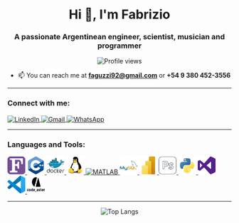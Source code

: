 <h1 align="center">Hi 👋, I'm Fabrizio</h1>
<h3 align="center">A passionate Argentinean engineer, scientist, musician and programmer</h3>

<p align="center">
  <img src="https://komarev.com/ghpvc/?username=fabrizio1992111&label=Profile%20views&color=0e75b6&style=flat" alt="Profile views" />
</p>

- 📫 You can reach me at **faguzzi92@gmail.com** or **+54 9 380 452-3556**

---

<h3 align="left">Connect with me:</h3>
<p align="left">
  <a href="https://www.linkedin.com/in/fabrizio-aguzzi-8a3756298/" target="_blank">
    <img align="center" src="https://raw.githubusercontent.com/rahuldkjain/github-profile-readme-generator/master/src/images/icons/Social/linked-in-alt.svg" alt="LinkedIn" height="30" width="40" />
  </a>
<a href="mailto:faguzzi92@gmail.com" target="_blank">
  <img align="center" src="https://upload.wikimedia.org/wikipedia/commons/4/4e/Gmail_Icon.png" alt="Gmail" height="30" width="40"/>
</a>

  <a href="https://wa.me/5493804523556" target="_blank">
    <img align="center" src="https://upload.wikimedia.org/wikipedia/commons/6/6b/WhatsApp.svg" alt="WhatsApp" height="30" width="40" />
  </a>
</p>

---

<h3 align="left">Languages and Tools:</h3>
<p align="left">
  <a href="https://www.fortran90.org/" target="_blank" rel="noreferrer">
    <img src="https://raw.githubusercontent.com/Fabrizio1992111/Fabrizio1992111/main/Fortran_logo.svg" alt="Fortran" width="40" height="40"/>
  </a>
  <a href="https://www.w3schools.com/cpp/" target="_blank" rel="noreferrer">
    <img src="https://raw.githubusercontent.com/devicons/devicon/master/icons/cplusplus/cplusplus-original.svg" alt="C++" width="40" height="40"/>
  </a>
  <a href="https://www.docker.com/" target="_blank" rel="noreferrer">
    <img src="https://raw.githubusercontent.com/devicons/devicon/master/icons/docker/docker-original-wordmark.svg" alt="Docker" width="40" height="40"/>
  </a>
  <a href="https://www.linux.org/" target="_blank" rel="noreferrer">
    <img src="https://raw.githubusercontent.com/devicons/devicon/master/icons/linux/linux-original.svg" alt="Linux" width="40" height="40"/>
  </a>
  <a href="https://www.mathworks.com/" target="_blank" rel="noreferrer">
    <img src="https://upload.wikimedia.org/wikipedia/commons/2/21/Matlab_Logo.png" alt="MATLAB" width="40" height="40"/>
  </a>
  <a href="https://www.mysql.com/" target="_blank" rel="noreferrer">
    <img src="https://raw.githubusercontent.com/devicons/devicon/master/icons/mysql/mysql-original-wordmark.svg" alt="MySQL" width="40" height="40"/>
  </a>
  <a href="https://powerbi.microsoft.com/" target="_blank" rel="noreferrer">
    <img src="https://raw.githubusercontent.com/Fabrizio1992111/Fabrizio1992111/main/power-bi-icon-seeklogo.svg" alt="Power BI" width="40" height="40"/>
  </a>
  <a href="https://www.photoshop.com/en" target="_blank" rel="noreferrer">
    <img src="https://raw.githubusercontent.com/devicons/devicon/master/icons/photoshop/photoshop-line.svg" alt="Photoshop" width="40" height="40"/>
  </a>
  <a href="https://www.python.org" target="_blank" rel="noreferrer">
    <img src="https://raw.githubusercontent.com/devicons/devicon/master/icons/python/python-original.svg" alt="Python" width="40" height="40"/>
  </a>
  <a href="https://visualstudio.microsoft.com/" target="_blank" rel="noreferrer">
    <img src="https://raw.githubusercontent.com/devicons/devicon/master/icons/visualstudio/visualstudio-plain.svg" alt="Visual Studio" width="40" height="40"/>
  </a>
  <a href="https://code.visualstudio.com/" target="_blank" rel="noreferrer">
    <img src="https://raw.githubusercontent.com/Fabrizio1992111/Fabrizio1992111/main/Visual_Studio_Code_1.35_icon.svg" alt="VS Code" width="40" height="40"/>
  </a>
  <a href="https://www.code-aster.org/" target="_blank" rel="noreferrer">
    <img src="https://raw.githubusercontent.com/Fabrizio1992111/Fabrizio1992111/main/Logo_aster.svg" alt="Code_Aster" width="40" height="40"/>
  </a>
</p>

---

<p align="center">
  <img src="https://github-readme-stats.vercel.app/api/top-langs?username=fabrizio1992111&show_icons=true&locale=en&layout=compact" alt="Top Langs" />
</p>
